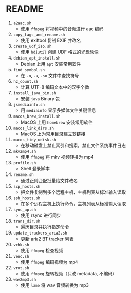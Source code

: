 # README

1. `a2aac.sh`
    - 使用 `ffmpeg` 将视频中的音频进行 aac 编码
1. `copy_tags_and_rename.sh`
    - 使用 exiftool 复制 EXIF 并改名
1. `create_udf_iso.sh`
    - 使用 `hdiutil` 创建 UDF 格式的光盘映像
1. `debian_apt_install.sh`
    - Debian 上用 `apt` 安装常用软件
1. `find_symbol.sh`
    - 在 `.o`, `.a`, `.so` 文件中查找符号
1. `hz_count.sh`
    - 计算 UTF-8 编码文本中的汉字个数
1. `install_java_bin.sh`
    - 安装 `java` Binary 包
1. `jsmediainfo.sh`
    - 用 `mediainfo` 显示多媒体文件关键信息
1. `macos_brew_install.sh`
    - MacOS 上用 `homebrew` 安装常用软件
1. `macos_link_dirs.sh`
    - MacOS 上为常用目录建立软链接
1. `macos_tidy_udisk.sh`
    - 在移动磁盘上禁止索引和搜索，禁止文件系统事件日志
1. `mkv2mp4.sh`
    - 使用 `ffmpeg` 将 mkv 视频转换为 mp4
1. `profile.sh`
    - Shell 登录脚本
1. `rename.sh`
    - 通过正则匹配批量给文件改名
1. `scp_hosts.sh`
    - 把文件复制到多个远程主机，主机列表从标准输入读取
1. `ssh_hosts.sh`
    - 在多个远程主机上执行命令，主机列表从标准输入读取
1. `sync_up.sh`
    - 使用 rsync 进行同步
1. `trans_dir.sh`
    - 遍历目录并执行指定命令
1. `update_trackers_aria2.sh`
    - 更新 aria2 BT tracker 列表
1. `vchk.sh`
    - 使用 `ffmpeg` 检查视频
1. `venc.sh`
    - 使用 `ffmpeg` 编码视频为 mp4
1. `vrot.sh`
    - 使用 `ffmpeg` 旋转视频（只改 metadata, 不编码）
1. `wav2mp3.sh`
    - 使用 `lame` 将 wav 音频转换为 mp3

